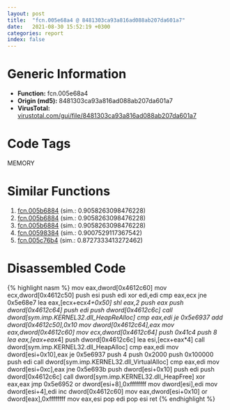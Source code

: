 ```yaml
---
layout: post
title:  "fcn.005e68a4 @ 8481303ca93a816ad088ab207da601a7"
date:   2021-08-30 15:52:19 +0300
categories: report
index: false
---
```


# Generic Information
- **Function:** fcn.005e68a4
- **Origin (md5):** 8481303ca93a816ad088ab207da601a7
- **VirusTotal:** [virustotal.com/gui/file/8481303ca93a816ad088ab207da601a7][virustotal_ref]

# Code Tags
<span class="tag" id="MEMORY">MEMORY</span>


# Similar Functions

1. [fcn.005b6884][similar_1_ref] (sim.: 0.9058263098476228)
2. [fcn.005b6884][similar_2_ref] (sim.: 0.9058263098476228)
3. [fcn.005b6884][similar_3_ref] (sim.: 0.9058263098476228)
4. [fcn.00598384][similar_4_ref] (sim.: 0.9007529117367542)
5. [fcn.005c76b4][similar_5_ref] (sim.: 0.8727333413272462)


# Disassembled Code

{% highlight nasm %}
mov eax,dword[0x4612c60]
mov ecx,dword[0x4612c50]
push esi
push edi
xor edi,edi
cmp eax,ecx
jne 0x5e68e7
lea eax,[ecx+ecx*4+0x50]
shl eax,2
push eax
push dword[0x4612c64]
push edi
push dword[0x4612c6c]
call dword[sym.imp.KERNEL32.dll_HeapReAlloc]
cmp eax,edi
je 0x5e6937
add dword[0x4612c50],0x10
mov dword[0x4612c64],eax
mov eax,dword[0x4612c60]
mov ecx,dword[0x4612c64]
push 0x41c4
push 8
lea eax,[eax+eax*4]
push dword[0x4612c6c]
lea esi,[ecx+eax*4]
call dword[sym.imp.KERNEL32.dll_HeapAlloc]
cmp eax,edi
mov dword[esi+0x10],eax
je 0x5e6937
push 4
push 0x2000
push 0x100000
push edi
call dword[sym.imp.KERNEL32.dll_VirtualAlloc]
cmp eax,edi
mov dword[esi+0xc],eax
jne 0x5e693b
push dword[esi+0x10]
push edi
push dword[0x4612c6c]
call dword[sym.imp.KERNEL32.dll_HeapFree]
xor eax,eax
jmp 0x5e6952
or dword[esi+8],0xffffffff
mov dword[esi],edi
mov dword[esi+4],edi
inc dword[0x4612c60]
mov eax,dword[esi+0x10]
or dword[eax],0xffffffff
mov eax,esi
pop edi
pop esi
ret 
{% endhighlight %}


[similar_1_ref]: /report/fcn.005b6884@2694aedb5e4f4308d70d56b7790b8855
[similar_2_ref]: /report/fcn.005b6884@94e69b06aa5afa1982c99238f6dc497c
[similar_3_ref]: /report/fcn.005b6884@92ebfdbd3dde88c10736116d80b77e19
[similar_4_ref]: /report/fcn.00598384@fd515d36e5c3696f076b92b737a2556c
[similar_5_ref]: /report/fcn.005c76b4@9df9a5aa1b4726bd0de47365be1d7f48
[virustotal_ref]: https://www.virustotal.com/gui/file/8481303ca93a816ad088ab207da601a7